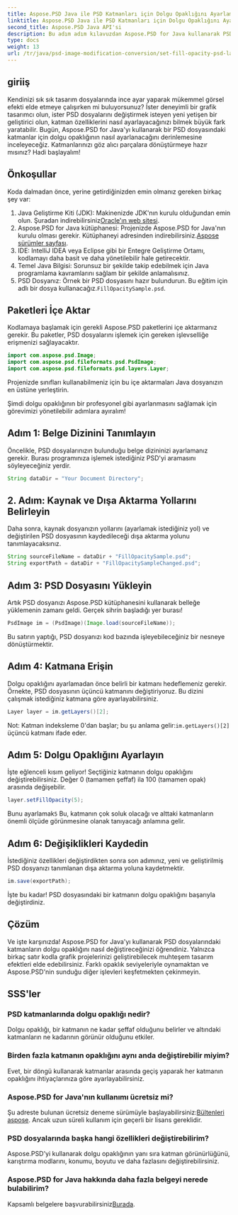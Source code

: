 ```yaml
---
title: Aspose.PSD Java ile PSD Katmanları için Dolgu Opaklığını Ayarlama
linktitle: Aspose.PSD Java ile PSD Katmanları için Dolgu Opaklığını Ayarlama
second_title: Aspose.PSD Java API'si
description: Bu adım adım kılavuzdan Aspose.PSD for Java kullanarak PSD katmanları için dolgu opaklığını nasıl ayarlayacağınızı öğrenin. Grafik tasarım projelerinizi verimli bir şekilde geliştirin.
type: docs
weight: 13
url: /tr/java/psd-image-modification-conversion/set-fill-opacity-psd-layers/
---
```

## giriiş
Kendinizi sık sık tasarım dosyalarında ince ayar yaparak mükemmel görsel efekti elde etmeye çalışırken mi buluyorsunuz? İster deneyimli bir grafik tasarımcı olun, ister PSD dosyalarını değiştirmek isteyen yeni yetişen bir geliştirici olun, katman özelliklerini nasıl ayarlayacağınızı bilmek büyük fark yaratabilir. Bugün, Aspose.PSD for Java'yı kullanarak bir PSD dosyasındaki katmanlar için dolgu opaklığının nasıl ayarlanacağını derinlemesine inceleyeceğiz. Katmanlarınızı göz alıcı parçalara dönüştürmeye hazır mısınız? Hadi başlayalım!
## Önkoşullar
Koda dalmadan önce, yerine getirdiğinizden emin olmanız gereken birkaç şey var:
1.  Java Geliştirme Kiti (JDK): Makinenizde JDK'nın kurulu olduğundan emin olun. Şuradan indirebilirsiniz[Oracle'ın web sitesi](https://www.oracle.com/java/technologies/javase-downloads.html).
2.  Aspose.PSD for Java kütüphanesi: Projenizde Aspose.PSD for Java'nın kurulu olması gerekir. Kütüphaneyi adresinden indirebilirsiniz.[Aspose sürümler sayfası](https://releases.aspose.com/psd/java/).
3. IDE: IntelliJ IDEA veya Eclipse gibi bir Entegre Geliştirme Ortamı, kodlamayı daha basit ve daha yönetilebilir hale getirecektir.
4. Temel Java Bilgisi: Sorunsuz bir şekilde takip edebilmek için Java programlama kavramlarını sağlam bir şekilde anlamalısınız.
5.  PSD Dosyanız: Örnek bir PSD dosyasını hazır bulundurun. Bu eğitim için adlı bir dosya kullanacağız.`FillOpacitySample.psd`.
## Paketleri İçe Aktar
Kodlamaya başlamak için gerekli Aspose.PSD paketlerini içe aktarmanız gerekir. Bu paketler, PSD dosyalarını işlemek için gereken işlevselliğe erişmenizi sağlayacaktır.
```java
import com.aspose.psd.Image;
import com.aspose.psd.fileformats.psd.PsdImage;
import com.aspose.psd.fileformats.psd.layers.Layer;
```
Projenizde sınıfları kullanabilmeniz için bu içe aktarmaları Java dosyanızın en üstüne yerleştirin.

Şimdi dolgu opaklığının bir profesyonel gibi ayarlanmasını sağlamak için görevimizi yönetilebilir adımlara ayıralım!
## Adım 1: Belge Dizinini Tanımlayın
Öncelikle, PSD dosyalarınızın bulunduğu belge dizininizi ayarlamanız gerekir. Burası programınıza işlemek istediğiniz PSD'yi aramasını söyleyeceğiniz yerdir.
```java
String dataDir = "Your Document Directory";
```
## 2. Adım: Kaynak ve Dışa Aktarma Yollarını Belirleyin
Daha sonra, kaynak dosyanızın yollarını (ayarlamak istediğiniz yol) ve değiştirilen PSD dosyasının kaydedileceği dışa aktarma yolunu tanımlayacaksınız.
```java
String sourceFileName = dataDir + "FillOpacitySample.psd";
String exportPath = dataDir + "FillOpacitySampleChanged.psd";
```
## Adım 3: PSD Dosyasını Yükleyin
Artık PSD dosyanızı Aspose.PSD kütüphanesini kullanarak belleğe yüklemenin zamanı geldi. Gerçek sihrin başladığı yer burası!
```java
PsdImage im = (PsdImage)(Image.load(sourceFileName));
```
Bu satırın yaptığı, PSD dosyanızı kod bazında işleyebileceğiniz bir nesneye dönüştürmektir.
## Adım 4: Katmana Erişin
Dolgu opaklığını ayarlamadan önce belirli bir katmanı hedeflemeniz gerekir. Örnekte, PSD dosyasının üçüncü katmanını değiştiriyoruz. Bu dizini çalışmak istediğiniz katmana göre ayarlayabilirsiniz.
```java
Layer layer = im.getLayers()[2];
```
 Not: Katman indeksleme 0'dan başlar; bu şu anlama gelir:`im.getLayers()[2]` üçüncü katmanı ifade eder.
## Adım 5: Dolgu Opaklığını Ayarlayın
İşte eğlenceli kısım geliyor! Seçtiğiniz katmanın dolgu opaklığını değiştirebilirsiniz. Değer 0 (tamamen şeffaf) ila 100 (tamamen opak) arasında değişebilir.
```java
layer.setFillOpacity(5);
```
 Bunu ayarlamak`5` Bu, katmanın çok soluk olacağı ve alttaki katmanların önemli ölçüde görünmesine olanak tanıyacağı anlamına gelir.
## Adım 6: Değişiklikleri Kaydedin
İstediğiniz özellikleri değiştirdikten sonra son adımınız, yeni ve geliştirilmiş PSD dosyanızı tanımlanan dışa aktarma yoluna kaydetmektir.
```java
im.save(exportPath);
```
İşte bu kadar! PSD dosyasındaki bir katmanın dolgu opaklığını başarıyla değiştirdiniz.
## Çözüm
Ve işte karşınızda! Aspose.PSD for Java'yı kullanarak PSD dosyalarındaki katmanların dolgu opaklığını nasıl değiştireceğinizi öğrendiniz. Yalnızca birkaç satır kodla grafik projelerinizi geliştirebilecek muhteşem tasarım efektleri elde edebilirsiniz. Farklı opaklık seviyeleriyle oynamaktan ve Aspose.PSD'nin sunduğu diğer işlevleri keşfetmekten çekinmeyin.
## SSS'ler
### PSD katmanlarında dolgu opaklığı nedir?
Dolgu opaklığı, bir katmanın ne kadar şeffaf olduğunu belirler ve altındaki katmanların ne kadarının görünür olduğunu etkiler.
### Birden fazla katmanın opaklığını aynı anda değiştirebilir miyim?
Evet, bir döngü kullanarak katmanlar arasında geçiş yaparak her katmanın opaklığını ihtiyaçlarınıza göre ayarlayabilirsiniz.
### Aspose.PSD for Java'nın kullanımı ücretsiz mi?
 Şu adreste bulunan ücretsiz deneme sürümüyle başlayabilirsiniz:[Bültenleri aspose](https://releases.aspose.com/). Ancak uzun süreli kullanım için geçerli bir lisans gereklidir.
### PSD dosyalarında başka hangi özellikleri değiştirebilirim?
Aspose.PSD'yi kullanarak dolgu opaklığının yanı sıra katman görünürlüğünü, karıştırma modlarını, konumu, boyutu ve daha fazlasını değiştirebilirsiniz.
### Aspose.PSD for Java hakkında daha fazla belgeyi nerede bulabilirim?
 Kapsamlı belgelere başvurabilirsiniz[Burada](https://reference.aspose.com/psd/java/).